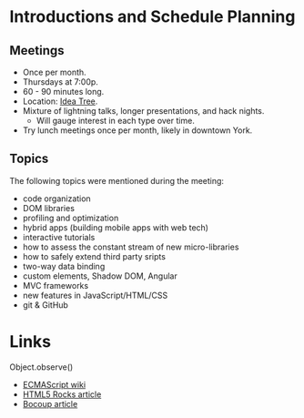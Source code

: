 # Introductions and Schedule Planning

## Meetings

* Once per month.
* Thursdays at 7:00p.
* 60 - 90 minutes long.
* Location: [Idea Tree](http://idea-tree.net/).
* Mixture of lightning talks, longer presentations, and hack nights.
  * Will gauge interest in each type over time.
* Try lunch meetings once per month, likely in downtown York.

## Topics

The following topics were mentioned during the meeting:

* code organization
* DOM libraries
* profiling and optimization
* hybrid apps (building mobile apps with web tech)
* interactive tutorials
* how to assess the constant stream of new micro-libraries
* how to safely extend third party sripts
* two-way data binding
* custom elements, Shadow DOM, Angular
* MVC frameworks
* new features in JavaScript/HTML/CSS
* git & GitHub

# Links

Object.observe()
* [ECMAScript wiki](http://wiki.ecmascript.org/doku.php?id=harmony:observe)
* [HTML5 Rocks article](http://updates.html5rocks.com/2012/11/Respond-to-change-with-Object-observe)
* [Bocoup article](http://weblog.bocoup.com/javascript-object-observe/)
